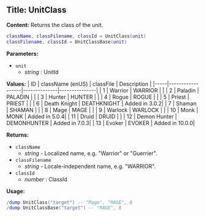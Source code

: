 ## Title: UnitClass

**Content:**
Returns the class of the unit.
```lua
className, classFilename, classId = UnitClass(unit)
classFilename, classId = UnitClassBase(unit)
```

**Parameters:**
- `unit`
  - *string* : UnitId

**Values:**
| ID  | className (enUS) | classFile    | Description   |
|-----|------------------|--------------|---------------|
| 1   | Warrior          | WARRIOR      |               |
| 2   | Paladin          | PALADIN      |               |
| 3   | Hunter           | HUNTER       |               |
| 4   | Rogue            | ROGUE        |               |
| 5   | Priest           | PRIEST       |               |
| 6   | Death Knight     | DEATHKNIGHT  | Added in 3.0.2|
| 7   | Shaman           | SHAMAN       |               |
| 8   | Mage             | MAGE         |               |
| 9   | Warlock          | WARLOCK      |               |
| 10  | Monk             | MONK         | Added in 5.0.4|
| 11  | Druid            | DRUID        |               |
| 12  | Demon Hunter     | DEMONHUNTER  | Added in 7.0.3|
| 13  | Evoker           | EVOKER       | Added in 10.0.0|

**Returns:**
- `className`
  - *string* - Localized name, e.g. "Warrior" or "Guerrier".
- `classFilename`
  - *string* - Locale-independent name, e.g. "WARRIOR".
- `classId`
  - *number* : ClassId

**Usage:**
```lua
/dump UnitClass("target") -- "Mage", "MAGE", 8
/dump UnitClassBase("target") -- "MAGE", 8
```